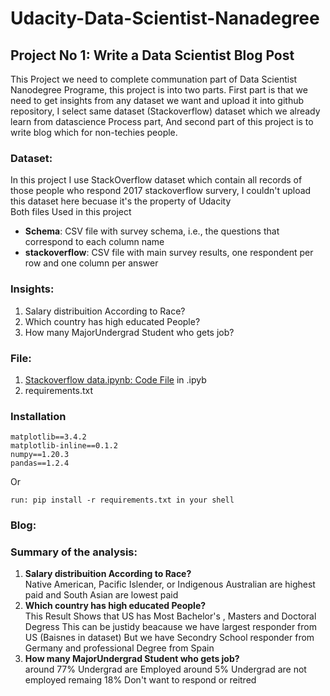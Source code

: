 # Udacity-Data-Scientist-Nanadegree
## Project No 1: Write a Data Scientist Blog Post
This Project we need to complete communation part of Data Scientist Nanodegree Programe, this project is into two parts. First part is that we need to get insights from any dataset we want and upload it into github repository, I select same dataset (Stackoverflow) dataset which we already learn from datascience Process part, And second part of this project is to write blog which for non-techies people.
### Dataset:
In this project I use StackOverflow dataset which contain all records of those people who respond 2017 stackoverflow survery, I couldn't upload this dataset here becuase it's the property of Udacity <br>
Both files Used in this project
* **Schema**: CSV file with survey schema, i.e., the questions that correspond to each column name
* **stackoverflow**: CSV file with main survey results, one respondent per row and one column per answer
### Insights:
1. Salary distribuition According to Race?
2. Which country has high educated People?
3. How many MajorUndergrad Student who gets job?
### File:
1. [Stackoverflow data.ipynb: Code File](https://github.com/AbbasMustafa/Udacity-Data-Scientist-Nanadegree/blob/main/Stackoverflow%20data.ipynb) in .ipyb
2. requirements.txt
### Installation
```
matplotlib==3.4.2
matplotlib-inline==0.1.2
numpy==1.20.3
pandas==1.2.4
```
Or
```
run: pip install -r requirements.txt in your shell
```
### Blog:

### Summary of the analysis:
1. **Salary distribuition According to Race?** <br>
Native American, Pacific Islender, or Indigenous Australian are highest paid and South Asian are lowest paid <br>
2. **Which country has high educated People?** <br>
This Result Shows that US has Most Bachelor's , Masters and Doctoral Degress
This can be justidy beacause we have largest responder from US (Baisnes in dataset)
But we have Secondry School responder from Germany
and professional Degree from Spain
3. **How many MajorUndergrad Student who gets job?** <br>
around 77% Undergrad are Employed
around 5% Undergrad are not employed
remaing 18% Don't want to respond or reitred
